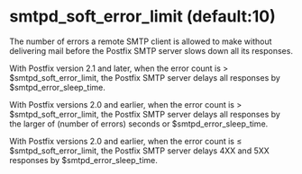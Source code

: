 # smtpd_soft_error_limit (default:10) 


The number of errors a remote SMTP client is allowed to make without
delivering mail before the Postfix SMTP server slows down all its
responses.




With Postfix version 2.1 and later, when the error count
is &gt; $smtpd_soft_error_limit, the Postfix SMTP server
delays all responses by $smtpd_error_sleep_time. 

With Postfix versions 2.0 and earlier, when the error count
is &gt; $smtpd_soft_error_limit, the Postfix SMTP server delays all
responses by the larger of (number of errors) seconds or
$smtpd_error_sleep_time. 

With Postfix versions 2.0 and earlier, when the error count
is &le; $smtpd_soft_error_limit, the Postfix SMTP server delays 4XX
and 5XX responses by $smtpd_error_sleep_time. 




